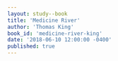 ```yaml
---
layout: study--book
title: 'Medicine River'
author: 'Thomas King'
book_id: 'medicine-river-king'
date: '2018-06-10 12:00:00 -0400'
published: true
---
```



